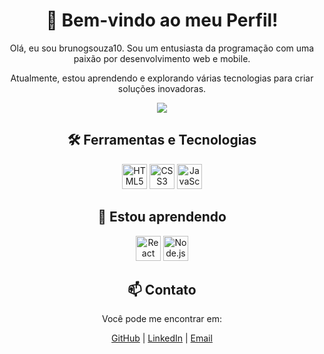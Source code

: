<!DOCTYPE html>
<html lang="en">
<head>
    <meta charset="UTF-8">
    <meta name="viewport" content="width=device-width, initial-scale=1.0">
    <title>GitHub README</title>
</head>
<body>
    <div align="center">
        <h1>👋 Bem-vindo ao meu Perfil!</h1>
        <p>Olá, eu sou brunogsouza10. Sou um entusiasta da programação com uma paixão por desenvolvimento web e mobile.</p>
        <p>Atualmente, estou aprendendo e explorando várias tecnologias para criar soluções inovadoras.</p>
        <img src="https://readme-typing-svg.herokuapp.com/?color=02D9F7FF&size=35&center=true&vCenter=true&width=1000&lines=👋👋👋;👋👋+👋👋;👋I'm_from_Brazil+👋;Welcome!">
         <div align="center">
        <h2>🛠️ Ferramentas e Tecnologias</h2>
        <img loading="lazy" src="https://cdn.jsdelivr.net/gh/devicons/devicon/icons/html5/html5-original.svg" width="40" height="40" alt="HTML5">
        <img loading="lazy" src="https://cdn.jsdelivr.net/gh/devicons/devicon/icons/css3/css3-original.svg" width="40" height="40" alt="CSS3">
        <img loading="lazy" src="https://cdn.jsdelivr.net/gh/devicons/devicon/icons/javascript/javascript-original.svg" width="40" height="40" alt="JavaScript">   
        <!-- Adicione mais ícones de suas tecnologias aqui -->
        <div align="center">
        <h2>🌱 Estou aprendendo</h2>
        <img loading="lazy" src="https://cdn.jsdelivr.net/gh/devicons/devicon/icons/react/react-original.svg" width="40" height="40" alt="React">
        <img loading="lazy" src="https://cdn.jsdelivr.net/gh/devicons/devicon/icons/nodejs/nodejs-original.svg" width="40" height="40" alt="Node.js">
        <!-- Adicione mais ícones das tecnologias que está aprendendo aqui -->
          <div align="center">
        <h2>📫 Contato</h2>
        <p>Você pode me encontrar em:</p>
        <a href="https://github.com/brunogsouza10">GitHub</a> |
        <a href="https://linkedin.com/in/brunogsouza10">LinkedIn</a> |
        <a href="mailto:brunogsouza10dev@gmail.com">Email</a>
    </div>
</body>
</html>
   
   
   

  

   



          
